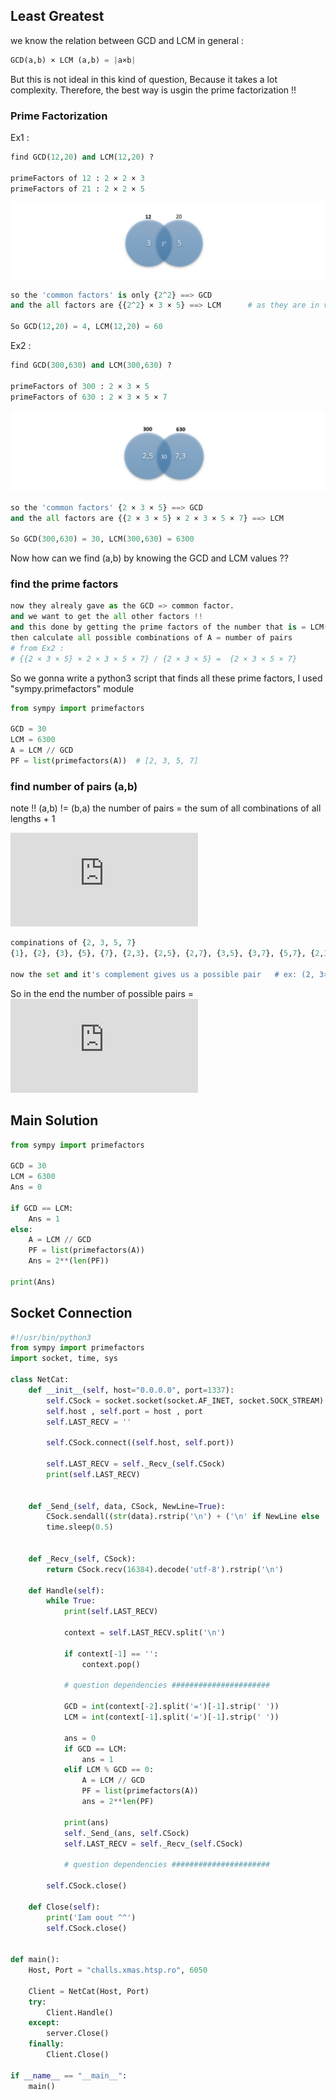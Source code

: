 ## Least Greatest

we know the relation between GCD and LCM in general : 
```python
GCD(a,b) × LCM (a,b) = |a×b|
```
But this is not ideal in this kind of question, Because it takes a lot complexity. 
Therefore, the best way is usgin the prime factorization !! 

### Prime Factorization
Ex1 : 
 ```python
find GCD(12,20) and LCM(12,20) ? 

primeFactors of 12 : 2 × 2 × 3 
primeFactors of 21 : 2 × 2 × 5 
```
![](/PF2.PNG)
```python
so the 'common factors' is only {2^2} ==> GCD 
and the all factors are {{2^2} × 3 × 5} ==> LCM      # as they are in venn diagram

So GCD(12,20) = 4, LCM(12,20) = 60
```

Ex2 :
```python
find GCD(300,630) and LCM(300,630) ? 

primeFactors of 300 : 2 × 3 × 5 
primeFactors of 630 : 2 × 3 × 5 × 7 
```
![](/PF4.PNG)
```python
so the 'common factors' {2 × 3 × 5} ==> GCD 
and the all factors are {{2 × 3 × 5} × 2 × 3 × 5 × 7} ==> LCM

So GCD(300,630) = 30, LCM(300,630) = 6300
```
Now how can we find (a,b) by knowing the GCD and LCM values ?? 
### find the prime factors  
```python
now they alrealy gave as the GCD => common factor.
and we want to get the all other factors !! 
and this done by getting the prime factors of the number that is = LCM(a,b) / GCD(a,b) = A 
then calculate all possible combinations of A = number of pairs   
# from Ex2 : 
# {{2 × 3 × 5} × 2 × 3 × 5 × 7} / {2 × 3 × 5} =  {2 × 3 × 5 × 7}
```
So we gonna write a python3 script that finds all these prime factors, 
I used "sympy.primefactors" module
```python
from sympy import primefactors

GCD = 30
LCM = 6300
A = LCM // GCD
PF = list(primefactors(A))  # [2, 3, 5, 7]
```

### find number of pairs (a,b)
note !! (a,b) != (b,a)
the number of pairs = the sum of all combinations of all lengths + 1

![first-img](https://latex.codecogs.com/gif.latex?1%20&plus;%20%5Csum_%7Bk%3D1%7D%5E%7Bn%7D%20%5Cbinom%7Bn%7D%7Bk%7D%3D%202%5E%7Bn%7D)

```python
compinations of {2, 3, 5, 7}
{1}, {2}, {3}, {5}, {7}, {2,3}, {2,5}, {2,7}, {3,5}, {3,7}, {5,7}, {2,3,5}, {2,3,7}, {2,5,7}, {3,5,7}, {2,3,5,7}

now the set and it's complement gives us a possible pair   # ex: (2, 3×5×7)   or  (2 × 5, 3 × 7) .... 
```
So in the end the number of possible pairs = 
![sec-img](https://latex.codecogs.com/gif.latex?2%5E%7Bunique.prime.factors%7D)


## Main Solution 
```python
from sympy import primefactors

GCD = 30
LCM = 6300
Ans = 0

if GCD == LCM:
    Ans = 1
else:
    A = LCM // GCD
    PF = list(primefactors(A))
    Ans = 2**(len(PF))
  
print(Ans)
```

## Socket Connection
```python 
#!/usr/bin/python3
from sympy import primefactors
import socket, time, sys

class NetCat:
	def __init__(self, host="0.0.0.0", port=1337):
		self.CSock = socket.socket(socket.AF_INET, socket.SOCK_STREAM)
		self.host , self.port = host , port 
		self.LAST_RECV = '' 
		
		self.CSock.connect((self.host, self.port))

		self.LAST_RECV = self._Recv_(self.CSock)
		print(self.LAST_RECV)


	def _Send_(self, data, CSock, NewLine=True):
		CSock.sendall((str(data).rstrip('\n') + ('\n' if NewLine else '')).encode()) # +- '\n' 
		time.sleep(0.5)


	def _Recv_(self, CSock):
		return CSock.recv(16384).decode('utf-8').rstrip('\n')

	def Handle(self):
		while True:
			print(self.LAST_RECV)

			context = self.LAST_RECV.split('\n')

			if context[-1] == '':
				context.pop()

			# question dependencies ######################  

			GCD = int(context[-2].split('=')[-1].strip(' '))
			LCM = int(context[-1].split('=')[-1].strip(' '))
			
			ans = 0
			if GCD == LCM:
				ans = 1
			elif LCM % GCD == 0:
				A = LCM // GCD
				PF = list(primefactors(A))
				ans = 2**len(PF)
			
			print(ans)
			self._Send_(ans, self.CSock) 
			self.LAST_RECV = self._Recv_(self.CSock)

			# question dependencies ###################### 

		self.CSock.close()		

	def Close(self):
		print('Iam oout ^^')
		self.CSock.close()


def main():
	Host, Port = "challs.xmas.htsp.ro", 6050

	Client = NetCat(Host, Port)
	try:
		Client.Handle()
	except: 
		server.Close()
	finally:
		Client.Close()			

if __name__ == "__main__":
	main()
```








